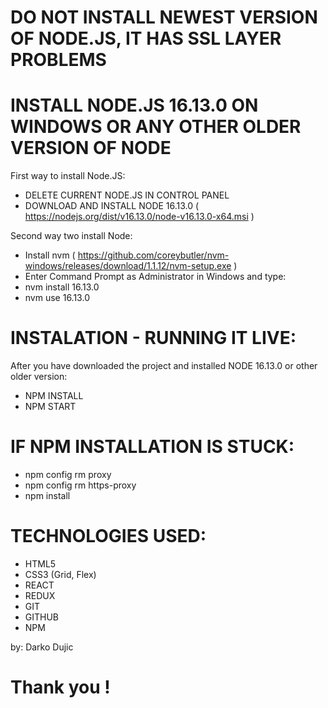 # DO NOT INSTALL NEWEST VERSION OF NODE.JS, IT HAS SSL LAYER PROBLEMS

# INSTALL NODE.JS 16.13.0 ON WINDOWS OR ANY OTHER OLDER VERSION OF NODE
First way to install Node.JS:
* DELETE CURRENT NODE.JS IN CONTROL PANEL
* DOWNLOAD AND INSTALL NODE 16.13.0 ( https://nodejs.org/dist/v16.13.0/node-v16.13.0-x64.msi )
  
Second way two install Node:
* Install nvm ( https://github.com/coreybutler/nvm-windows/releases/download/1.1.12/nvm-setup.exe )
* Enter Command Prompt as Administrator in Windows and type: 
* nvm install 16.13.0
* nvm use 16.13.0

# INSTALATION - RUNNING IT LIVE: 
After you have downloaded the project and installed NODE 16.13.0 or other older version:
* NPM INSTALL
* NPM START

# IF NPM INSTALLATION IS STUCK:
 
* npm config rm proxy
* npm config rm https-proxy
* npm install
  
 
 # TECHNOLOGIES USED:
 
 *  HTML5
 *  CSS3 (Grid, Flex)
 *  REACT
 *  REDUX
 *  GIT
 *  GITHUB
 *  NPM
 
 by: Darko Dujic
 
 # Thank you !
  
